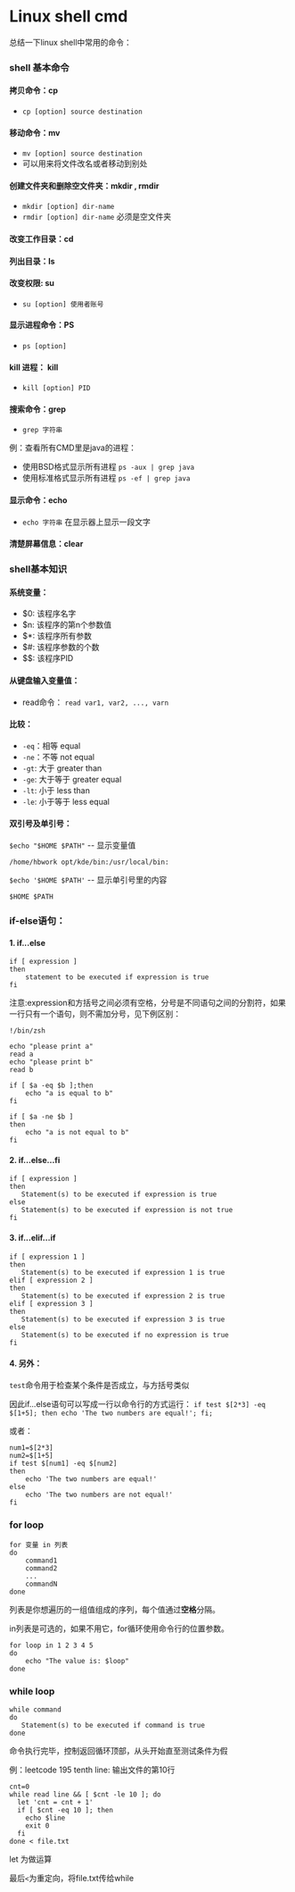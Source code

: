 # Linux shell cmd

总结一下linux shell中常用的命令：


### shell 基本命令

#### 拷贝命令：cp

* `cp [option] source destination`

#### 移动命令：mv

* `mv [option] source destination`
* 可以用来将文件改名或者移动到别处

#### 创建文件夹和删除空文件夹：mkdir , rmdir

* `mkdir [option] dir-name`
* `rmdir [option] dir-name` 必须是空文件夹

#### 改变工作目录：cd

#### 列出目录：ls

#### 改变权限: su

* `su [option] 使用者账号`

#### 显示进程命令：PS

* `ps [option]`

#### kill 进程： kill

* `kill [option] PID`

#### 搜索命令：grep

* `grep 字符串`

例：查看所有CMD里是java的进程：

* 使用BSD格式显示所有进程 `ps -aux | grep java`
* 使用标准格式显示所有进程 `ps -ef | grep java`

#### 显示命令：echo

* `echo 字符串` 在显示器上显示一段文字

#### 清楚屏幕信息：clear

### shell基本知识

#### 系统变量：

* $0: 该程序名字
* $n: 该程序的第n个参数值
* $*: 该程序所有参数
* $#: 该程序参数的个数
* $$: 该程序PID

#### 从键盘输入变量值：

* read命令： `read var1, var2, ..., varn`

#### 比较：

* `-eq`：相等 equal
* `-ne`：不等 not equal
* `-gt`: 大于 greater than
* `-ge`: 大于等于 greater equal
* `-lt`: 小于 less than
* `-le`: 小于等于 less equal

#### 双引号及单引号：

`$echo "$HOME $PATH"`  -- 显示变量值

`/home/hbwork opt/kde/bin:/usr/local/bin:`

 `$echo '$HOME $PATH'`  -- 显示单引号里的内容
 
`$HOME $PATH`

### if-else语句：

#### 1. if...else

```
if [ expression ]
then
	statement to be executed if expression is true
fi
```

注意:expression和方括号之间必须有空格，分号是不同语句之间的分割符，如果一行只有一个语句，则不需加分号，见下例区别：

```
!/bin/zsh

echo "please print a"
read a
echo "please print b"
read b

if [ $a -eq $b ];then
    echo "a is equal to b"
fi

if [ $a -ne $b ]
then
    echo "a is not equal to b"
fi
```

#### 2. if...else...fi

```
if [ expression ]
then
   Statement(s) to be executed if expression is true
else
   Statement(s) to be executed if expression is not true
fi
```

#### 3. if...elif...if

```
if [ expression 1 ]
then
   Statement(s) to be executed if expression 1 is true
elif [ expression 2 ]
then
   Statement(s) to be executed if expression 2 is true
elif [ expression 3 ]
then
   Statement(s) to be executed if expression 3 is true
else
   Statement(s) to be executed if no expression is true
fi
```
#### 4. 另外：

`test`命令用于检查某个条件是否成立，与方括号类似

因此if...else语句可以写成一行以命令行的方式运行：
`if test $[2*3] -eq $[1+5]; then echo 'The two numbers are equal!'; fi;`

或者：

```
num1=$[2*3]
num2=$[1+5]
if test $[num1] -eq $[num2]
then
    echo 'The two numbers are equal!'
else
    echo 'The two numbers are not equal!'
fi
```

### for loop

```
for 变量 in 列表
do
    command1
    command2
    ...
    commandN
done
```

列表是你想遍历的一组值组成的序列，每个值通过**空格**分隔。

in列表是可选的，如果不用它，for循环使用命令行的位置参数。

```
for loop in 1 2 3 4 5
do
    echo "The value is: $loop"
done
```

### while loop

```
while command
do
   Statement(s) to be executed if command is true
done
```

命令执行完毕，控制返回循环顶部，从头开始直至测试条件为假

例：leetcode 195 tenth line: 输出文件的第10行

```
cnt=0
while read line && [ $cnt -le 10 ]; do
  let 'cnt = cnt + 1'
  if [ $cnt -eq 10 ]; then
    echo $line
    exit 0
  fi
done < file.txt
```
let 为做运算

最后`<`为重定向，将file.txt传给while